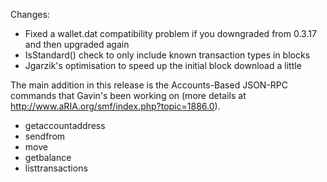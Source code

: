 Changes:
* Fixed a wallet.dat compatibility problem if you downgraded from 0.3.17 and then upgraded again
* IsStandard() check to only include known transaction types in blocks
* Jgarzik's optimisation to speed up the initial block download a little

The main addition in this release is the Accounts-Based JSON-RPC commands that Gavin's been working on (more details at http://www.aRIA.org/smf/index.php?topic=1886.0).  
* getaccountaddress
* sendfrom
* move
* getbalance
* listtransactions
